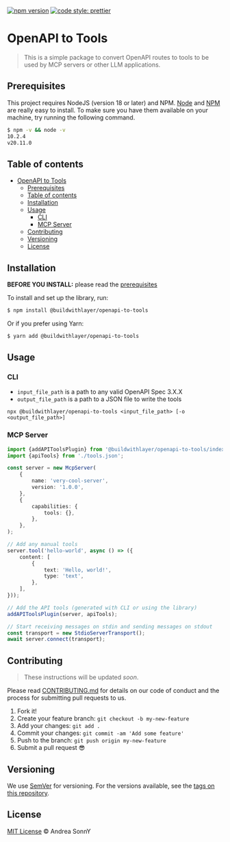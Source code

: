 [![npm version](https://badge.fury.io/js/@buildwithlayer%2Fopenapi-to-tools.svg)](https://badge.fury.io/js/@buildwithlayer%2Fopenapi-to-tools)
[![code style: prettier](https://img.shields.io/badge/code_style-prettier-ff69b4.svg?style=flat-square)](https://github.com/prettier/prettier)

# OpenAPI to Tools

> This is a simple package to convert OpenAPI routes to tools to be used by MCP servers or other LLM applications.

## Prerequisites

This project requires NodeJS (version 18 or later) and NPM.
[Node](http://nodejs.org/) and [NPM](https://npmjs.org/) are really easy to install.
To make sure you have them available on your machine,
try running the following command.

```sh
$ npm -v && node -v
10.2.4
v20.11.0
```

## Table of contents

- [OpenAPI to Tools](#openapi-to-tools)
    - [Prerequisites](#prerequisites)
    - [Table of contents](#table-of-contents)
    - [Installation](#installation)
    - [Usage](#usage)
        - [CLI](#cli)
        - [MCP Server](#mcp-server)
    - [Contributing](#contributing)
    - [Versioning](#versioning)
    - [License](#license)

## Installation

**BEFORE YOU INSTALL:** please read the [prerequisites](#prerequisites)

To install and set up the library, run:

```sh
$ npm install @buildwithlayer/openapi-to-tools
```

Or if you prefer using Yarn:

```sh
$ yarn add @buildwithlayer/openapi-to-tools
```

## Usage

### CLI

- `input_file_path` is a path to any valid OpenAPI Spec 3.X.X
- `output_file_path` is a path to a JSON file to write the tools

```shell
npx @buildwithlayer/openapi-to-tools <input_file_path> [-o <output_file_path>]
```

### MCP Server

```ts
import {addAPIToolsPlugin} from '@buildwithlayer/openapi-to-tools/index.js';
import {apiTools} from './tools.json';

const server = new McpServer(
    {
        name: 'very-cool-server',
        version: '1.0.0',
    },
    {
        capabilities: {
            tools: {},
        },
    },
);

// Add any manual tools
server.tool('hello-world', async () => ({
    content: [
        {
            text: 'Hello, world!',
            type: 'text',
        },
    ],
}));

// Add the API tools (generated with CLI or using the library)
addAPIToolsPlugin(server, apiTools);

// Start receiving messages on stdin and sending messages on stdout
const transport = new StdioServerTransport();
await server.connect(transport);
```

## Contributing

> These instructions will be updated *soon*.

Please read [CONTRIBUTING.md](CONTRIBUTING.md) for details on our code of conduct and the process for submitting pull requests to us.

1.  Fork it!
2.  Create your feature branch: `git checkout -b my-new-feature`
3.  Add your changes: `git add .`
4.  Commit your changes: `git commit -am 'Add some feature'`
5.  Push to the branch: `git push origin my-new-feature`
6.  Submit a pull request :sunglasses:


## Versioning

We use [SemVer](http://semver.org/) for versioning. For the versions available, see the [tags on this repository](https://github.com/buildwithlayer/openapi-to-tools/tags).

## License

[MIT License](https://andreasonny.mit-license.org/2019) © Andrea SonnY